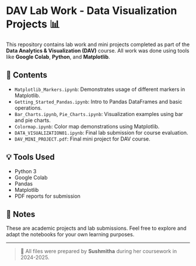 # DAV Lab Work - Data Visualization Projects 📊

This repository contains lab work and mini projects completed as part of the **Data Analytics & Visualization (DAV)** course. All work was done using tools like **Google Colab**, **Python**, and **Matplotlib**.

## 📁 Contents

- `Matplotlib_Markers.ipynb`: Demonstrates usage of different markers in Matplotlib.
- `Getting_Started_Pandas.ipynb`: Intro to Pandas DataFrames and basic operations.
- `Bar_Charts.ipynb`, `Pie_Charts.ipynb`: Visualization examples using bar and pie charts.
- `Colormap.ipynb`: Color map demonstrations using Matplotlib.
- `DATA_VISUALIZATION01.ipynb`: Final lab submission for course evaluation.
- `DAV_MINI_PROJECT.pdf`: Final mini project for DAV course.

## 💡 Tools Used

- Python 3
- Google Colab
- Pandas
- Matplotlib
- PDF reports for submission

## 📌 Notes

These are academic projects and lab submissions. Feel free to explore and adapt the notebooks for your own learning purposes.

---

> 📂 All files were prepared by **Sushmitha** during her coursework in 2024-2025.

